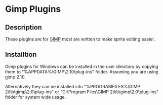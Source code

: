 # Gimp Plugins

## Description
These plugins are for [GIMP](https://www.gimp.org/) most are written to make sprite editing easier.

## Installtion
Gimp plugins for Windows can be installed in the user directory by copying them to "%APPDATA%\GIMP\2.10\plug-ins" folder. Assuming you are using gimp 2.10.

Alternatively they can be installed into "%PROGRAMFILES%\GIMP 2\lib\gimp\2.0\plug-ins" or "C:\Program Files\GIMP 2\lib\gimp\2.0\plug-ins" folder for system wide usage.
